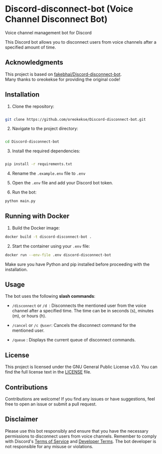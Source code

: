 # Discord-disconnect-bot (Voice Channel Disconnect Bot)

Voice channel management bot for Discord

This Discord bot allows you to disconnect users from voice channels after a specified amount of time.

## Acknowledgments

This project is based on [fakebhai/Discord-disconnect-bot]([https://github.com/fakebhai/Discord-disconnect-bot]).  
Many thanks to oreokekse for providing the original code!

## Installation

1. Clone the repository:

```bash

git clone https://github.com/oreokekse/Discord-disconnect-bot.git

```

2. Navigate to the project directory:

```bash

cd Discord-disconnect-bot

```

3. Install the required dependencies:

```bash

pip install -r requirements.txt

```

4. Rename the `.example.env` file to `.env`

5. Open the `.env` file and add your Discord bot token.

6. Run the bot:

```bash
python main.py

```

## Running with Docker

1. Build the Docker image:

```bash
docker build -t discord-disconnect-bot .

```

2. Start the container using your `.env` file:

```bash
docker run --env-file .env discord-disconnect-bot

```

Make sure you have Python and pip installed before proceeding with the installation.

## Usage

The bot uses the following **slash commands**:

- `/disconnect` or `/d `: Disconnects the mentioned user from the voice channel after a specified time. The time can be in seconds (s), minutes (m), or hours (h).

- `/cancel` or `/c @user`: Cancels the disconnect command for the mentioned user.

- `/queue` : Displays the current queue of disconnect commands.

## License

This project is licensed under the GNU General Public License v3.0. You can find the full license text in the [LICENSE](LICENSE) file.

## Contributions

Contributions are welcome! If you find any issues or have suggestions, feel free to open an issue or submit a pull request.

## Disclaimer

Please use this bot responsibly and ensure that you have the necessary permissions to disconnect users from voice channels. Remember to comply with Discord's [Terms of Service](https://discord.com/terms) and [Developer Terms](https://discord.com/developers/docs/legal). The bot developer is not responsible for any misuse or violations.
